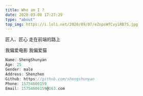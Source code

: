 ```yaml
---
title: Who am I ?
date: 2020-03-08 17:27:29
type: "about"
top_img: https://i.loli.net/2020/09/07/eZnpsWfCvyiRB7S.jpg
---
```


匠人、匠心
走在前端的路上

我偏爱电影
我偏爱猫

```javascript
Name: ShengShunyan
Age: 25
Gender: male
Address: Shenzhen
Github: https://github.com/shengshunyan
Phone: 15754600159
Email: 15754600159@163.com
```